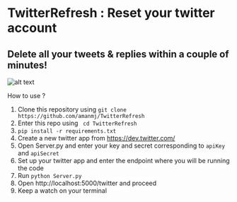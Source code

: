 # TwitterRefresh : Reset your twitter account

## Delete all your tweets & replies within a couple of minutes!

![alt text](https://github.com/amanmj/TwitterRefresh/blob/master/GIF/myGif.gif "Sample Demo")

How to use ?

1. Clone this repository using ```git clone https://github.com/amanmj/TwitterRefresh ```
2. Enter this repo using ``` cd TwitterRefresh```
3. ```pip install -r requirements.txt```
4. Create a new twitter app from https://dev.twitter.com/
5. Open Server.py and enter your key and secret corresponding to ```apiKey``` and ```apiSecret```
6. Set up your twitter app and enter the endpoint where you will be running the code
7. Run ```python Server.py```
8. Open http://localhost:5000/twitter and proceed
9. Keep a watch on your terminal
